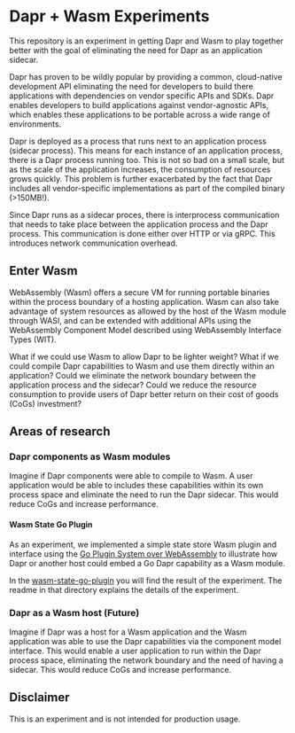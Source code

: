# Dapr + Wasm Experiments
This repository is an experiment in getting Dapr and Wasm to play together better with the goal of eliminating the need for Dapr as an application sidecar.

Dapr has proven to be wildly popular by providing a common, cloud-native development API eliminating the need for developers to build there applications with dependencies on vendor specific APIs and SDKs. Dapr enables developers to build applications against vendor-agnostic APIs, which enables these applications to be portable across a wide range of environments.

Dapr is deployed as a process that runs next to an application process (sidecar process). This means for each instance of an application process, there is a Dapr process running too. This is not so bad on a small scale, but as the scale of the application increases, the consumption of resources grows quickly. This problem is further exacerbated by the fact that Dapr includes all vendor-specific implementations as part of the compiled binary (>150MB!).

Since Dapr runs as a sidecar proces, there is interprocess communication that needs to take place between the application process and the Dapr process. This communication is done either over HTTP or via gRPC. This introduces network communication overhead.

## Enter Wasm
WebAssembly (Wasm) offers a secure VM for running portable binaries within the process boundary of a hosting application. Wasm can also take advantage of system resources as allowed by the host of the Wasm module through WASI, and can be extended with additional APIs using the WebAssembly Component Model described using WebAssembly Interface Types (WIT).

What if we could use Wasm to allow Dapr to be lighter weight? What if we could compile Dapr capabilities to Wasm and use them directly within an application? Could we eliminate the network boundary between the application process and the sidecar? Could we reduce the resource consumption to provide users of Dapr better return on their cost of goods (CoGs) investment?

## Areas of research

### Dapr components as Wasm modules
Imagine if Dapr components were able to compile to Wasm. A user application would be able to includes these capabilities within its own process space and eliminate the need to run the Dapr sidecar. This would reduce CoGs and increase performance.

#### Wasm State Go Plugin
As an experiment, we implemented a simple state store Wasm plugin and interface using the [Go Plugin System over WebAssembly](https://github.com/knqyf263/go-plugin) to illustrate how Dapr or another host could embed a Go Dapr capability as a Wasm module.

In the [wasm-state-go-plugin](./wasm-state-go-plugin) you will find the result of the experiment. The readme in that directory explains the details of the experiment.

### Dapr as a Wasm host (Future)
Imagine if Dapr was a host for a Wasm application and the Wasm application was able to use the Dapr capabilities via the component model interface. This would enable a user application to run within the Dapr process space, eliminating the network boundary and the need of having a sidecar. This would reduce CoGs and increase performance.

## Disclaimer
This is an experiment and is not intended for production usage.


